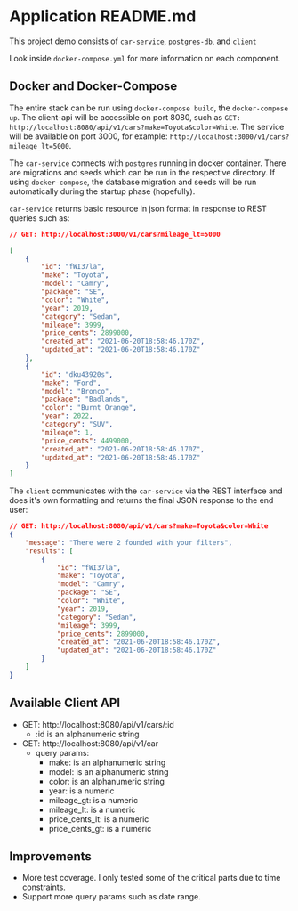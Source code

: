 # Application README.md

This project demo consists of `car-service`, `postgres-db`, and `client`

Look inside `docker-compose.yml` for more information on each component.

## Docker and Docker-Compose

The entire stack can be run using `docker-compose build`, the `docker-compose up`. The client-api will be accessible on port 8080, such as `GET: http://localhost:8080/api/v1/cars?make=Toyota&color=White`. The service will be available on port 3000, for example: `http://localhost:3000/v1/cars?mileage_lt=5000`.

The `car-service` connects with `postgres` running in docker container. There are migrations and seeds which can be run in the respective directory. If using `docker-compose`, the database migration and seeds will be run automatically during the startup phase (hopefully).

`car-service` returns basic resource in json format in response to REST queries such as:

```json
// GET: http://localhost:3000/v1/cars?mileage_lt=5000

[
    {
        "id": "fWI37la",
        "make": "Toyota",
        "model": "Camry",
        "package": "SE",
        "color": "White",
        "year": 2019,
        "category": "Sedan",
        "mileage": 3999,
        "price_cents": 2899000,
        "created_at": "2021-06-20T18:58:46.170Z",
        "updated_at": "2021-06-20T18:58:46.170Z"
    },
    {
        "id": "dku43920s",
        "make": "Ford",
        "model": "Bronco",
        "package": "Badlands",
        "color": "Burnt Orange",
        "year": 2022,
        "category": "SUV",
        "mileage": 1,
        "price_cents": 4499000,
        "created_at": "2021-06-20T18:58:46.170Z",
        "updated_at": "2021-06-20T18:58:46.170Z"
    }
]
```

The `client` communicates with the `car-service` via the REST interface and does it's own formatting and returns the final JSON response to the end user:

```json
// GET: http://localhost:8080/api/v1/cars?make=Toyota&color=White
{
    "message": "There were 2 founded with your filters",
    "results": [
        {
            "id": "fWI37la",
            "make": "Toyota",
            "model": "Camry",
            "package": "SE",
            "color": "White",
            "year": 2019,
            "category": "Sedan",
            "mileage": 3999,
            "price_cents": 2899000,
            "created_at": "2021-06-20T18:58:46.170Z",
            "updated_at": "2021-06-20T18:58:46.170Z"
        }
    ]
}
```

## Available Client API

- GET: http://localhost:8080/api/v1/cars/:id
    - :id is an alphanumeric string
- GET: http://localhost:8080/api/v1/car
    - query params:
        - make: is an alphanumeric string
        - model: is an alphanumeric string
        - color: is an alphanumeric string
        - year: is a numeric
        - mileage_gt: is a numeric
        - mileage_lt: is a numeric
        - price_cents_lt: is a numeric
        - price_cents_gt: is a numeric

## Improvements

- More test coverage. I only tested some of the critical parts due to time constraints.
- Support more query params such as date range.
